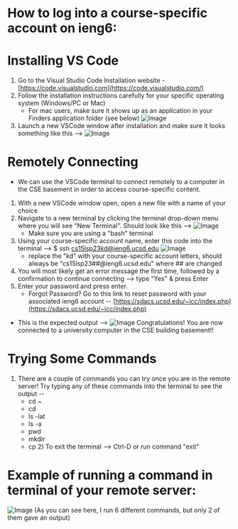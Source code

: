 # How to log into a course-specific account on ieng6:
  # Installing VS Code
   1) Go to the Visual Studio Code Installation website - [https://code.visualstudio.com](https://code.visualstudio.com/)
   2) Follow the installation instructions carefully for your specific operating system (Windows/PC or Mac)
       - For mac users, make sure it shows up as an application in your Finders application folder (see below)
        ![Image](http://url/VSCodeApplications.png)
   3) Launch a new VSCode window after installation and make sure it looks something like this --> ![Image](http://url/VSCodeWindow.png)     
  # Remotely Connecting  
   - We can use the VSCode terminal to connect remotely to a computer in the CSE basement in order to access course-specific content.
   1) With a new VSCode window open, open a new file with a name of your choice
   2) Navigate to a new terminal by clicking the terminal drop-down menu where you will see "New Terminal". 
      Should look like this --> ![Image](http://url/NewTermButton.png)
      - Make sure you are using a "bash" terminal
   3) Using your course-specific account name, enter this code into the terminal -->
    $ ssh cs15lsp23kd@ieng6.ucsd.edu
    ![Image](http://url/sshtermoutput.png)
      - replace the "kd" with your course-specific account letters, should always be "cs15lsp23##@ieng6.ucsd.edu" where ## are changed
   4) You will most likely get an error message the first time, followed by a confirmation to continue connecting --> type "Yes" & press Enter
   5) Enter your password and press enter.
       - Forgot Password? Go to this link to reset password with your associated ieng6 account -- [https://sdacs.ucsd.edu/~icc/index.php](https://sdacs.ucsd.edu/~icc/index.php)
   - This is the expected output --> ![Image](http://url/afterpassword.png)
   Congratulations! You are now connected to a university computer in the CSE building basement!!
  # Trying Some Commands
   1) There are a couple of commands you can try once you are in the remote server! Try typing any of these commands into the terminal to see the output --
      - cd ~
      - cd
      - ls -lat
      - ls -a
      - pwd
      - mkdir
      - cp
    2) To exit the terminal --> Ctrl-D or run command "exit"
   # Example of running a command in terminal of your remote server:
   ![Image](http://url/remotecommands.png) (As you can see here, I run 6 different commands, but only 2 of them gave an output)
   
